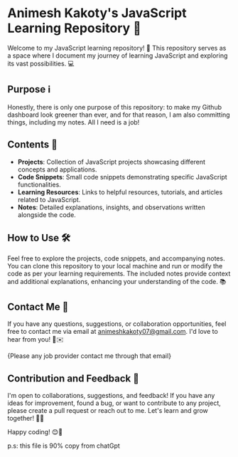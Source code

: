 # Animesh Kakoty's JavaScript Learning Repository 🚀

Welcome to my JavaScript learning repository! 🌟 This repository serves as a space where I document my journey of learning JavaScript and exploring its vast possibilities. 💻

## Purpose ℹ️

Honestly, there is only one purpose of this repository: to make my Github dashboard look greener than ever, and for that reason, I am also committing things, including my notes. 
All I need is a job!

## Contents 📂

- **Projects**: Collection of JavaScript projects showcasing different concepts and applications.
- **Code Snippets**: Small code snippets demonstrating specific JavaScript functionalities.
- **Learning Resources**: Links to helpful resources, tutorials, and articles related to JavaScript.
- **Notes**: Detailed explanations, insights, and observations written alongside the code.

## How to Use 🛠️

Feel free to explore the projects, code snippets, and accompanying notes. You can clone this repository to your local machine and run or modify the code as per your learning requirements. The included notes provide context and additional explanations, enhancing your understanding of the code. 📚 
 

## Contact Me 📧

If you have any questions, suggestions, or collaboration opportunities, feel free to contact me via email at [animeshkakoty07@gmail.com](mailto:animeshkakoty07@gmail.com). I'd love to hear from you! 🤝✉️

{Please any job provider contact me through that email}

## Contribution and Feedback 🤝

I'm open to collaborations, suggestions, and feedback! If you have any ideas for improvement, found a bug, or want to contribute to any project, please create a pull request or reach out to me. Let's learn and grow together! 🌱✨

Happy coding! 😊🚀



p.s: this file is 90% copy from chatGpt 

